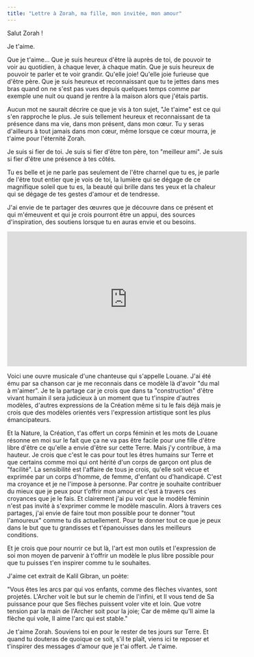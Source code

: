 ```yaml
---
title: "Lettre à Zorah, ma fille, mon invitée, mon amour"
---
```

Salut Zorah !

Je t'aime. 

Que je t'aime... Que je suis heureux d'être là auprès de toi, de pouvoir te voir au quotidien, à chaque lever, à chaque matin.
Que je suis heureux de pouvoir te parler et te voir grandir. Qu'elle joie! Qu'elle joie furieuse que d'être père.
Que je suis heureux et reconnaissant que tu te jettes dans mes bras quand on ne s'est pas vues depuis quelques temps comme par exemple une nuit ou quand je rentre à la maison alors que j'étais partis.

Aucun mot ne saurait décrire ce que je vis à ton sujet, "Je t'aime" est ce qui s'en rapproche le plus.
Je suis tellement heureux et reconnaissant de ta présence dans ma vie, dans mon présent, dans mon cœur.
Tu y seras d'ailleurs à tout jamais dans mon cœur, même lorsque ce cœur mourra, je t'aime pour l'éternité Zorah.

Je suis si fier de toi.
Je suis si fier d'être ton père, ton "meilleur ami". 
Je suis si fier d'être une présence à tes côtés.

Tu es belle et je ne parle pas seulement de l'être charnel que tu es, je parle de l'être tout entier que je vois de toi, la lumière qui se dégage de ce magnifique soleil que tu es, la beauté qui brille dans tes yeux et la chaleur qui se dégage de tes gestes d'amour et de tendresse.

J'ai envie de te partager des œuvres que je découvre dans ce présent et qui m'émeuvent et qui je crois pourront être un appui, des sources d'inspiration, des soutiens lorsque tu en auras envie et ou besoins.

<iframe width="560" height="315" src="https://www.youtube.com/embed/UXU0_vRYYJI?si=kXsDei_aKz2zT6Fh" title="YouTube video player" frameborder="0" allow="accelerometer; autoplay; clipboard-write; encrypted-media; gyroscope; picture-in-picture; web-share" referrerpolicy="strict-origin-when-cross-origin" allowfullscreen></iframe>


Voici une ouvre musicale d'une chanteuse qui s'appelle Louane. J'ai été ému par sa chanson car je me reconnais dans ce modèle là d'avoir "du mal à m'aimer".
Je te la partage car je crois que dans ta "construction" d'être vivant humain il sera judicieux à un moment que tu t'inspire d'autres modèles, d'autres expressions de la Création même si tu le fais déjà mais je crois que des modèles orientés vers l'expression artistique sont les plus émancipateurs.

Et la Nature, la Création, t'as offert un corps féminin et les mots de Louane résonne en moi sur le fait que ça ne va pas être facile pour une fille d'être libre d'être ce qu'elle a envie d'être sur cette Terre.
Mais j'y contribue, à ma hauteur.
Je crois que c'est le cas pour tout les êtres humains sur Terre et que certains comme moi qui ont hérité d'un corps de garçon ont plus de "facilité".
La sensibilité est l'affaire de tous je crois, qu'elle soit vécue et exprimée par un corps d'homme, de femme, d'enfant ou d'handicapé. C'est ma croyance et je ne l'impose à personne.
Par contre je souhaite contribuer du mieux que je peux pour t'offrir mon amour et c'est à travers ces croyances que je le fais.
Et clairement j'ai pu voir que le modèle féminin n'est pas invité à s'exprimer comme le modèle masculin.
Alors à travers ces partages, j'ai envie de faire tout mon possible pour te donner "tout l'amoureux" comme tu dis actuellement. Pour te donner tout ce que je peux dans le but que tu grandisses et t'épanouisses dans les meilleurs conditions.

Et je crois que pour nourrir ce but là, l'art est mon outils et l'expression de soi mon moyen de parvenir à t'offrir un modèle le plus libre possible pour que tu puisses t'en inspirer comme tu le souhaites.

J'aime cet extrait de Kalil Gibran, un poète: 

"Vous êtes les arcs par qui vos enfants, comme des flèches vivantes, sont projetés.
L'Archer voit le but sur le chemin de l'infini, et Il vous tend de Sa puissance
pour que Ses flèches puissent voler vite et loin.
Que votre tension par la main de l'Archer soit pour la joie;
Car de même qu'Il aime la flèche qui vole, Il aime l'arc qui est stable."

Je t'aime Zorah. Souviens toi en pour le rester de tes jours sur Terre. Et quand tu douteras de quoique ce soit, s'il te plaît, viens ici te reposer et t'inspirer des messages d'amour que je t'ai offert.
Je t'aime.